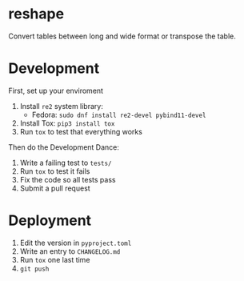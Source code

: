 # reshape

Convert tables between long and wide format or transpose the table.

# Development

First, set up your enviroment

1. Install `re2` system library:
    * Fedora: `sudo dnf install re2-devel pybind11-devel`
2. Install Tox: `pip3 install tox`
3. Run `tox` to test that everything works

Then do the Development Dance:

1. Write a failing test to `tests/`
2. Run `tox` to test it fails
3. Fix the code so all tests pass
4. Submit a pull request

# Deployment

1. Edit the version in `pyproject.toml`
2. Write an entry to `CHANGELOG.md`
3. Run `tox` one last time
4. `git push`
